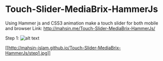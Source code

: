 # Touch-Slider-MediaBrix-HammerJs
Using Hammer js and CSS3 animation make a touch slider for both mobile and browser
Link: http://mahsin.me/Touch-Slider-MediaBrix-HammerJs/

Step 1: 
![alt text](http://mahsin-islam.github.io/Touch-Slider-MediaBrix-HammerJs/step1.jpg)

[[http://mahsin-islam.github.io/Touch-Slider-MediaBrix-HammerJs/step1.jpg]]
